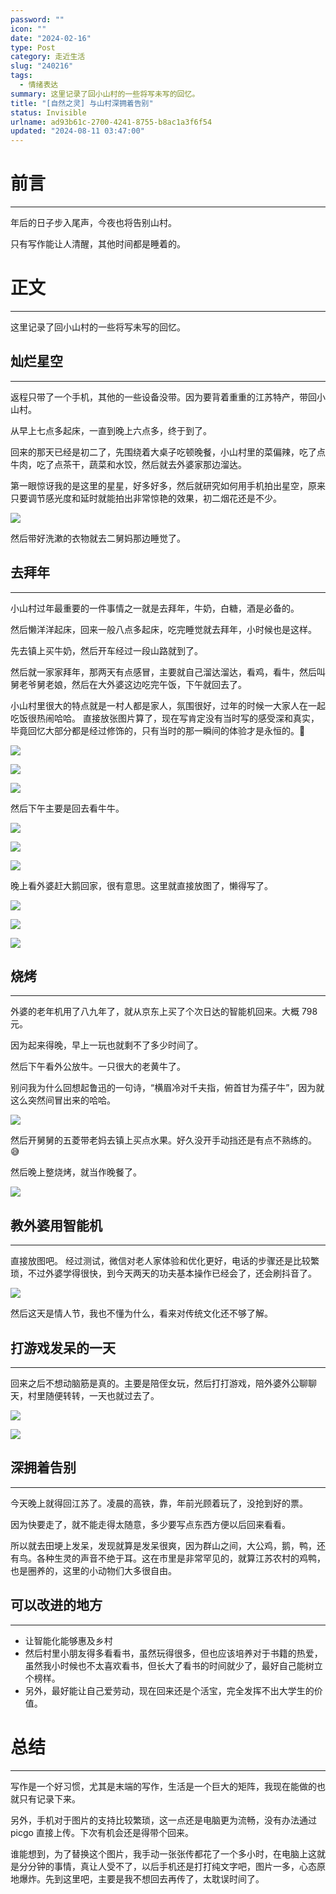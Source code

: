 ```yaml
---
password: ""
icon: ""
date: "2024-02-16"
type: Post
category: 走近生活
slug: "240216"
tags:
  - 情绪表达
summary: 这里记录了回小山村的一些将写未写的回忆。
title: "[自然之灵] 与山村深拥着告别"
status: Invisible
urlname: ad93b61c-2700-4241-8755-b8ac1a3f6f54
updated: "2024-08-11 03:47:00"
---
```


# 前言

---

年后的日子步入尾声，今夜也将告别山村。

只有写作能让人清醒，其他时间都是睡着的。

# 正文

---

这里记录了回小山村的一些将写未写的回忆。

## 灿烂星空

---

返程只带了一个手机，其他的一些设备没带。因为要背着重重的江苏特产，带回小山村。

从早上七点多起床，一直到晚上六点多，终于到了。

回来的那天已经是初二了，先围绕着大桌子吃顿晚餐，小山村里的菜偏辣，吃了点牛肉，吃了点茶干，蔬菜和水饺，然后就去外婆家那边溜达。

第一眼惊讶我的是这里的星星，好多好多，然后就研究如何用手机拍出星空，原来只要调节感光度和延时就能拍出非常惊艳的效果，初二烟花还是不少。

![](https://bu.dusays.com/2024/02/16/65cf10a0294c2.jpeg)

然后带好洗漱的衣物就去二舅妈那边睡觉了。

## 去拜年

---

小山村过年最重要的一件事情之一就是去拜年，牛奶，白糖，酒是必备的。

然后懒洋洋起床，回来一般八点多起床，吃完睡觉就去拜年，小时候也是这样。

先去镇上买牛奶，然后开车经过一段山路就到了。

然后就一家家拜年，那两天有点感冒，主要就自己溜达溜达，看鸡，看牛，然后叫舅老爷舅老娘，然后在大外婆这边吃完午饭，下午就回去了。

小山村里很大的特点就是一村人都是家人，氛围很好，过年的时候一大家人在一起吃饭很热闹哈哈。
直接放张图片算了，现在写肯定没有当时写的感受深和真实，毕竟回忆大部分都是经过修饰的，只有当时的那一瞬间的体验才是永恒的。🤔

![](https://bu.dusays.com/2024/02/16/65cf37d7615c1.jpeg)

![](https://7bu.top/thumbnails/7f1ab5cbb1c16142baadd3903292bf12.png)

![](https://bu.dusays.com/2024/02/16/65cf084ce0ecc.jpeg)

然后下午主要是回去看牛牛。

![](https://bu.dusays.com/2024/02/16/65cf084ce9fa8.jpeg)

![](https://bu.dusays.com/2024/02/16/65cf084cd6e42.jpeg)

![](https://bu.dusays.com/2024/02/16/65cf084cc8b4f.jpeg)

晚上看外婆赶大鹅回家，很有意思。这里就直接放图了，懒得写了。

![](https://bu.dusays.com/2024/02/16/65cf084c807c3.jpeg)

![](https://bu.dusays.com/2024/02/16/65cf084c1f427.jpeg)

![](https://bu.dusays.com/2024/02/16/65cf12750941c.jpeg)

## 烧烤

---

外婆的老年机用了八九年了，就从京东上买了个次日达的智能机回来。大概 798 元。

因为起来得晚，早上一玩也就剩不了多少时间了。

然后下午看外公放牛。一只很大的老黄牛了。

别问我为什么回想起鲁迅的一句诗，“横眉冷对千夫指，俯首甘为孺子牛”，因为就这么突然间冒出来的哈哈。

![](https://bu.dusays.com/2024/02/16/65cf084cca1e3.jpeg)

然后开舅舅的五菱带老妈去镇上买点水果。好久没开手动挡还是有点不熟练的。😅

然后晚上整烧烤，就当作晚餐了。

![](https://bu.dusays.com/2024/02/16/65cf084d08c8d.jpeg)

## 教外婆用智能机

---

直接放图吧。
经过测试，微信对老人家体验和优化更好，电话的步骤还是比较繁琐，不过外婆学得很快，到今天两天的功夫基本操作已经会了，还会刷抖音了。

![](https://bu.dusays.com/2024/02/16/65cf084ec8175.jpeg)

然后这天是情人节，我也不懂为什么，看来对传统文化还不够了解。

## 打游戏发呆的一天

---

回来之后不想动脑筋是真的。主要是陪侄女玩，然后打打游戏，陪外婆外公聊聊天，村里随便转转，一天也就过去了。

![](https://bu.dusays.com/2024/02/16/65cf084f48f9f.jpeg)

![](https://bu.dusays.com/2024/02/16/65cf084c9d6b3.jpeg)

## 深拥着告别

---

今天晚上就得回江苏了。凌晨的高铁，靠，年前光顾着玩了，没抢到好的票。

因为快要走了，就不能走得太随意，多少要写点东西方便以后回来看看。

所以就去田埂上发呆，发现就算是发呆很爽，因为群山之间，大公鸡，鹅，鸭，还有鸟。各种生灵的声音不绝于耳。这在市里是非常罕见的，就算江苏农村的鸡鸭，也是圈养的，这里的小动物们大多很自由。

## 可以改进的地方

---

- 让智能化能够惠及乡村
- 然后村里小朋友得多看看书，虽然玩得很多，但也应该培养对于书籍的热爱，虽然我小时候也不太喜欢看书，但长大了看书的时间就少了，最好自己能树立个榜样。
- 另外，最好能让自己爱劳动，现在回来还是个活宝，完全发挥不出大学生的价值。

# 总结

---

写作是一个好习惯，尤其是末端的写作，生活是一个巨大的矩阵，我现在能做的也就只有记录下来。

另外，手机对于图片的支持比较繁琐，这一点还是电脑更为流畅，没有办法通过 picgo 直接上传。下次有机会还是得带个回来。

谁能想到，为了替换这个图片，我手动一张张传都花了一个多小时，在电脑上这就是分分钟的事情，真让人受不了，以后手机还是打打纯文字吧，图片一多，心态原地爆炸。先到这里吧，主要是我不想回去再传了，太耽误时间了。
